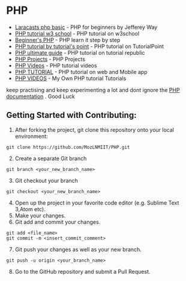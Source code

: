 # PHP

* [Laracasts php basic](https://laracasts.com/series/php-for-beginners) - PHP for beginners by Jefferey Way
* [PHP tutorial w3 school](https://www.w3schools.com/php/) - PHP tutorial on w3school
* [Beginner's PHP](http://www.homeandlearn.co.uk/php/php.html) - PHP learn it step by step
* [PHP tutorial by tutorial's point](https://www.tutorialspoint.com/php/) - PHP tutorial on TutorialPoint
* [PHP ultimate guide](https://www.tutorialrepublic.com/php-tutorial/) - PHP tutorial on tutorial republic
* [PHP Projects](https://www.phptpoint.com/projects/) - PHP Projects
* [PHP Videos](https://thenewboston.com/videos.php?cat=11) - PHP tutorial videos
* [PHP TUTORIAL](https://www.sololearn.com/)  - PHP tutorial on web and Mobile app
* [PHP VIDEOS](https://www.youtube.com/playlist?list=PLwrSPJrGB40IZJXW24JkxH_KdNgPy5iHG)  - My Own PHP tutorial Tutorials

 keep practising and keep experimenting a lot and dont ignore the [PHP documentation](http://php.net/docs.php) . Good Luck


##

## Getting Started with Contributing:
1. After forking the project, git clone this repository onto your local environment:
```
git clone https://github.com/MozLNMIIT/PHP.git
```
2. Create a separate Git branch
```
git branch <your_new_branch_name>
```
3. Git checkout your branch
```
git checkout <your_new_branch_name>
```
4. Open up the project in your favorite code editor (e.g. Sublime Text 3,Atom etc).
5. Make your changes.
6. Git add and commit your changes.
```
git add <file_name>
git commit -m <insert_commit_comment>
```
7. Git push your changes as well as your new branch.
```
git push -u origin <your_branch_name>
```
8. Go to the GitHub repository and submit a Pull Request.

